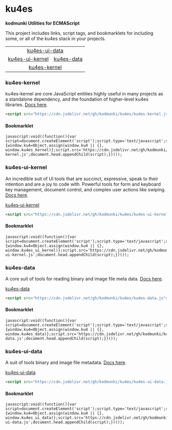 # ku4es
**kodmunki Utilities for ECMAScript**

This project includes links, script tags, and bookmarklets for including some, or all of the 
ku4es stack in your projects.

<table>
    <tr>
        <td colspan="2" style="text-align:center">
            <a href="#ku4es-ui-data">ku4es-ui-data</a>
        </td>
    </tr>
    <tr>
        <td style="text-align:center">
            <a href="#ku4es-ui-kernel">ku4es-ui-kernel</a>
        </td>
        <td style="text-align:center">
            <a href="#ku4es-data">ku4es-data</a>
        </td>
    </tr>
    <tr>
        <td colspan="2" style="text-align:center">
            <a href="#ku4es-kernel">ku4es-kernel</a>
        </td>
    </tr>
</table>

### ku4es-kernel

ku4es-kernel are core JavaScript entities highly useful in many projects
as a standalone dependency, and the foundation of higher-level ku4es libraries.
[Docs here](ku4es-kernel.api.md).

```html
<script src="https://cdn.jsdelivr.net/gh/kodmunki/ku4es/ku4es-kernel.js"></script>
```

#### Bookmarklet

```
javascript:void((function(){var script=document.createElement('script');script.type='text/javascript';script.onload=function(){window.ku4=Object.assign(window.ku4 || {}, window.ku4es_kernel)};script.src='https://cdn.jsdelivr.net/gh/kodmunki/ku4es/ku4es-kernel.js';document.head.appendChild(script);})());
```

### ku4es-ui-kernel

An incredible suit of UI tools that are succinct, expressive, speak to their
intention and are a joy to code with. Powerful tools for form and keyboard key
management, document control, and complex user actions like swiping.
[Docs here](ku4es-ui-kernel.api.md).

[ku4es-ui-kernel](https://cdn.jsdelivr.net/gh/kodmunki/ku4es/ku4es-ui-kernel.js)

```html
<script src="https://cdn.jsdelivr.net/gh/kodmunki/ku4es/ku4es-ui-kernel.js"></script>
```

#### Bookmarklet

```
javascript:void((function(){var script=document.createElement('script');script.type='text/javascript';script.onload=function(){window.ku4=Object.assign(window.ku4 || {}, window.ku4es_ui_kernel)};script.src='https://cdn.jsdelivr.net/gh/kodmunki/ku4es/ku4es-ui-kernel.js';document.head.appendChild(script);})());
```


### ku4es-data

A core suit of tools for reading binary and image file meta data.
[Docs here](ku4es-data.api.md).

[ku4es-data](https://cdn.jsdelivr.net/gh/kodmunki/ku4es/ku4es-data.js)

```html
<script src="https://cdn.jsdelivr.net/gh/kodmunki/ku4es/ku4es-data.js"></script>
```

#### Bookmarklet

```
javascript:void((function(){var script=document.createElement('script');script.type='text/javascript';script.onload=function(){window.ku4=Object.assign(window.ku4 || {}, window.ku4es_data)};script.src='https://cdn.jsdelivr.net/gh/kodmunki/ku4es/ku4es-data.js';document.head.appendChild(script);})());
```

### ku4es-ui-data

A  suit of tools binary and image file metadata.
[Docs here](ku4es-data.api.md).

[ku4es-ui-data](https://cdn.jsdelivr.net/gh/kodmunki/ku4es/ku4es-ui-data.js)

```html
<script src="https://cdn.jsdelivr.net/gh/kodmunki/ku4es/ku4es-ui-data.js"></script>
```

#### Bookmarklet

```
javascript:void((function(){var script=document.createElement('script');script.type='text/javascript';script.onload=function(){window.ku4=Object.assign(window.ku4 || {}, window.ku4es_ui_data)};script.src='https://cdn.jsdelivr.net/gh/kodmunki/ku4es/ku4es-ui-data.js';document.head.appendChild(script);})());

```
